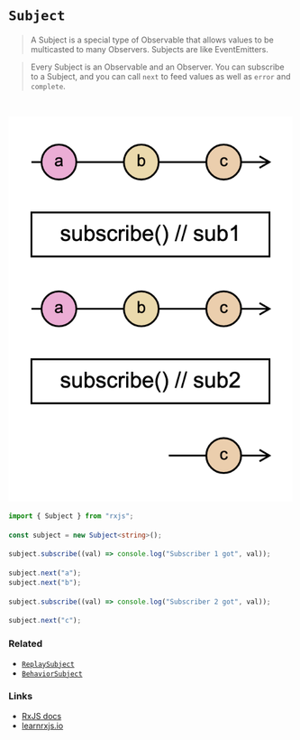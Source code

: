 # `Subject`

> A Subject is a special type of Observable that allows values to be multicasted to many Observers. Subjects are like EventEmitters.

> Every Subject is an Observable and an Observer. You can subscribe to a Subject, and you can call `next` to feed values as well as `error` and `complete`.

<br/>

![diagram](diagram.png)

<!--code-snipet-start-->
```ts
import { Subject } from "rxjs";

const subject = new Subject<string>();

subject.subscribe((val) => console.log("Subscriber 1 got", val));

subject.next("a");
subject.next("b");

subject.subscribe((val) => console.log("Subscriber 2 got", val));

subject.next("c");

```
<!--code-snipet-end-->

### Related

- [`ReplaySubject`](../ReplaySubject/)
- [`BehaviorSubject`](../BehaviorSubject/)


### Links

- [RxJS docs](https://rxjs.dev/api/index/class/Subject)
- [learnrxjs.io](https://www.learnrxjs.io/learn-rxjs/subjects)